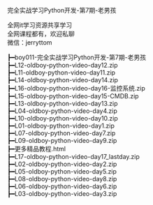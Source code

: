 完全实战学习Python开发-第7期-老男孩

全网it学习资源共享学习<br>全网课程都有，欢迎私聊<br>微信：jerryttom<br>

┣━boy011-完全实战学习Python开发-第7期-老男孩<br> ┣━L12-oldboy-python-video-day12.zip<br> ┣━L11-oldboy-python-video-day11.zip<br> ┣━L14-oldboy-python-video-day14.zip<br> ┣━L16-oldboy-python-video-day16-监控系统.zip<br> ┣━L15-oldboy-python-video-day15-CMDB.zip<br> ┣━L13-oldboy-python-video-day13.zip<br> ┣━L04-oldboy-python-video-day4.zip<br> ┣━L10-oldboy-python-video-day10.zip<br> ┣━L01-oldboy-python-video-day1.zip<br> ┣━L07-oldboy-python-video-day7.zip<br> ┣━L09-oldboy-python-video-day9.zip<br> ┣━更多精品教程.html<br> ┣━L17-oldboy-python-video-day17_lastday.zip<br> ┣━L02-oldboy-python-video-day2.zip<br> ┣━L05-oldboy-python-video-day5.zip<br> ┣━L08-oldboy-python-video-day8.zip<br> ┣━L06-oldboy-python-video-day6.zip<br> ┣━L03-oldboy-python-video-day3.zip
